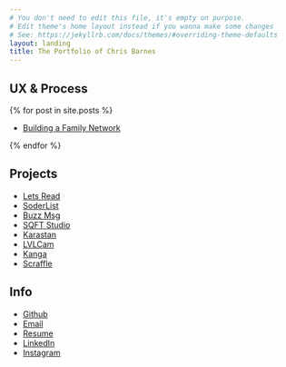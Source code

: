 ```yaml
---
# You don't need to edit this file, it's empty on purpose.
# Edit theme's home layout instead if you wanna make some changes
# See: https://jekyllrb.com/docs/themes/#overriding-theme-defaults
layout: landing
title: The Portfolio of Chris Barnes
---
```


## UX & Process
{% for post in site.posts %}

- [Building a Family Network]({{post.url}})

{% endfor %}

## Projects
- [Lets Read](http://letsreadapp.com)
<i class="devicon-ruby-plain"></i> <i class="devicon-swift-plain"></i>
- [SoderList](https://itunes.apple.com/us/app/soderlist-app/id1236165434?mt=8)
<i class="devicon-swift-plain"></i>
- [Buzz Msg](http://buzzmsg.com/)
<i class="devicon-swift-plain"></i> <i class="devicon-javascript-plain"></i>
- [SQFT Studio](http://squarefeetstudio.com/)
<i class="devicon-php-plain"></i> <i class="devicon-nodejs-plain"></i> <i class="devicon-javascript-plain"></i>
- [Karastan](http://karastandesigners.com/)
<i class="devicon-ruby-plain"></i>
- [LVLCam](http://www.graemenelson.com/#/test/)
<i class="devicon-swift-plain"></i>
- [Kanga](http://www.graemenelson.com/#/kanga/)
<i class="devicon-ruby-plain"></i> <i class="devicon-swift-plain"></i>
- [Scraffle](http://www.graemenelson.com/#/scraffle/)
<i class="devicon-nodejs-plain"></i> <i class="devicon-swift-plain"></i>

## Info
- [Github](https://github.com/barnesy)
- [Email](mailto:chris@barnesy.me)
- [Resume](https://docs.google.com/document/d/18IeVpr1ymihn4pbRIYhv9esCQD9xk4G8e0kYhpv5YUk/edit?usp=sharing)
- [LinkedIn](https://www.linkedin.com/in/iambarnesy/)
- [Instagram](http://instagram.com/iambarnesy)
